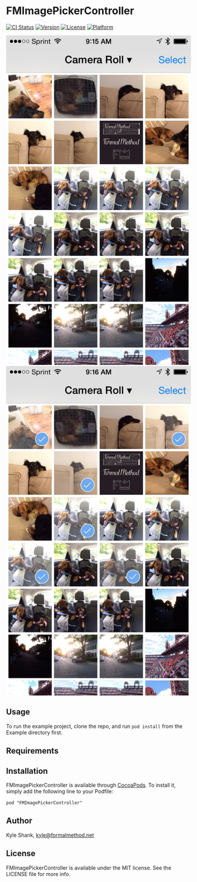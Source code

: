 # FMImagePickerController

[![CI Status](http://img.shields.io/travis/formal-method/FMImagePickerController.svg?style=flat)](https://travis-ci.org/formal-method/FMImagePickerController)
[![Version](https://img.shields.io/cocoapods/v/FMImagePickerController.svg?style=flat)](http://cocoadocs.org/docsets/FMImagePickerController)
[![License](https://img.shields.io/cocoapods/l/FMImagePickerController.svg?style=flat)](http://cocoadocs.org/docsets/FMImagePickerController)
[![Platform](https://img.shields.io/cocoapods/p/FMImagePickerController.svg?style=flat)](http://cocoadocs.org/docsets/FMImagePickerController)

![FMImagePickerController Picker](screenshot0.jpg)
![FMImagePickerController Picker Selection](screenshot1.jpg)

## Usage

To run the example project, clone the repo, and run `pod install` from the Example directory first.

## Requirements

## Installation

FMImagePickerController is available through [CocoaPods](http://cocoapods.org). To install
it, simply add the following line to your Podfile:

    pod "FMImagePickerController"

## Author

Kyle Shank, kyle@formalmethod.net

## License

FMImagePickerController is available under the MIT license. See the LICENSE file for more info.

